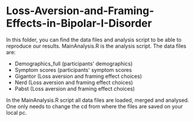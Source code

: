 # Loss-Aversion-and-Framing-Effects-in-Bipolar-I-Disorder
In this folder, you can find the data files and analysis script to be able to reproduce our results.
MainAnalysis.R is the analysis script.
The data files are:
- Demographics_full (participants' demographics)
- Symptom scores (participants' symptom scores
- Gigantor (Loss aversion and framing effect choices)
- Nerd (Loss aversion and framing effect choices)
- Pabst (Loss aversion and framing effect choices)

In the MainAnalysis.R script all data files are loaded, merged and analysed. One only needs to change the cd from where the files are saved on your local pc. 
